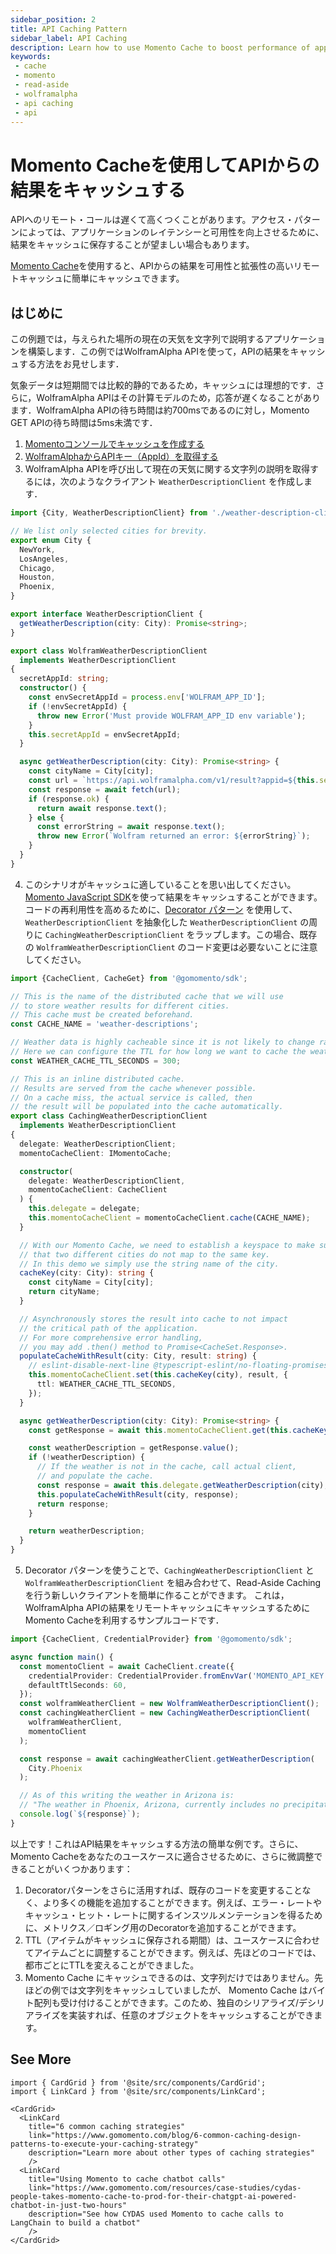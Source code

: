 ```yaml
---
sidebar_position: 2
title: API Caching Pattern
sidebar_label: API Caching
description: Learn how to use Momento Cache to boost performance of applications using the WolframAlpha API
keywords:
 - cache
 - momento
 - read-aside
 - wolframalpha
 - api caching
 - api
---
```


# Momento Cacheを使用してAPIからの結果をキャッシュする

APIへのリモート・コールは遅くて高くつくことがあります。アクセス・パターンによっては、アプリケーションのレイテンシーと可用性を向上させるために、結果をキャッシュに保存することが望ましい場合もあります。

[Momento Cache](../)を使用すると、APIからの結果を可用性と拡張性の高いリモートキャッシュに簡単にキャッシュできます。

## はじめに

この例題では，与えられた場所の現在の天気を文字列で説明するアプリケーションを構築します．この例ではWolframAlpha APIを使って，APIの結果をキャッシュする方法をお見せします．

気象データは短期間では比較的静的であるため，キャッシュには理想的です．さらに，WolframAlpha APIはその計算モデルのため，応答が遅くなることがあります．WolframAlpha APIの待ち時間は約700msであるのに対し，Momento GET APIの待ち時間は5ms未満です．

1. [Momentoコンソールでキャッシュを作成する](https://console.gomomento.com/caches/create)
2. [WolframAlphaからAPIキー（AppId）を取得する](https://developer.wolframalpha.com)
3. WolframAlpha APIを呼び出して現在の天気に関する文字列の説明を取得するには，次のようなクライアント `WeatherDescriptionClient` を作成します．
```typescript
import {City, WeatherDescriptionClient} from './weather-description-client';

// We list only selected cities for brevity.
export enum City {
  NewYork,
  LosAngeles,
  Chicago,
  Houston,
  Phoenix,
}

export interface WeatherDescriptionClient {
  getWeatherDescription(city: City): Promise<string>;
}

export class WolframWeatherDescriptionClient
  implements WeatherDescriptionClient
{
  secretAppId: string;
  constructor() {
    const envSecretAppId = process.env['WOLFRAM_APP_ID'];
    if (!envSecretAppId) {
      throw new Error('Must provide WOLFRAM_APP_ID env variable');
    }
    this.secretAppId = envSecretAppId;
  }

  async getWeatherDescription(city: City): Promise<string> {
    const cityName = City[city];
    const url = `https://api.wolframalpha.com/v1/result?appid=${this.secretAppId}&i=Weather for ${cityName}`;
    const response = await fetch(url);
    if (response.ok) {
      return await response.text();
    } else {
      const errorString = await response.text();
      throw new Error(`Wolfram returned an error: ${errorString}`);
    }
  }
}
```
4. このシナリオがキャッシュに適していることを思い出してください。[Momento JavaScript SDK](../../sdks)を使って結果をキャッシュすることができます。
コードの再利用性を高めるために、[Decorator パターン](https://en.wikipedia.org/wiki/Decorator_pattern) を使用して、`WeatherDescriptionClient` を抽象化した `WeatherDescriptionClient` の周りに `CachingWeatherDescriptionClient` をラップします。この場合、既存の `WolframWeatherDescriptionClient` のコード変更は必要ないことに注意してください。
```typescript
import {CacheClient, CacheGet} from '@gomomento/sdk';

// This is the name of the distributed cache that we will use
// to store weather results for different cities.
// This cache must be created beforehand.
const CACHE_NAME = 'weather-descriptions';

// Weather data is highly cacheable since it is not likely to change rapidly.
// Here we can configure the TTL for how long we want to cache the weather data for.
const WEATHER_CACHE_TTL_SECONDS = 300;

// This is an inline distributed cache.
// Results are served from the cache whenever possible.
// On a cache miss, the actual service is called, then
// the result will be populated into the cache automatically.
export class CachingWeatherDescriptionClient
  implements WeatherDescriptionClient
{
  delegate: WeatherDescriptionClient;
  momentoCacheClient: IMomentoCache;

  constructor(
    delegate: WeatherDescriptionClient,
    momentoCacheClient: CacheClient
  ) {
    this.delegate = delegate;
    this.momentoCacheClient = momentoCacheClient.cache(CACHE_NAME);
  }

  // With our Momento Cache, we need to establish a keyspace to make sure
  // that two different cities do not map to the same key.
  // In this demo we simply use the string name of the city.
  cacheKey(city: City): string {
    const cityName = City[city];
    return cityName;
  }

  // Asynchronously stores the result into cache to not impact
  // the critical path of the application.
  // For more comprehensive error handling,
  // you may add .then() method to Promise<CacheSet.Response>.
  populateCacheWithResult(city: City, result: string) {
    // eslint-disable-next-line @typescript-eslint/no-floating-promises
    this.momentoCacheClient.set(this.cacheKey(city), result, {
      ttl: WEATHER_CACHE_TTL_SECONDS,
    });
  }

  async getWeatherDescription(city: City): Promise<string> {
    const getResponse = await this.momentoCacheClient.get(this.cacheKey(city));

    const weatherDescription = getResponse.value();
    if (!weatherDescription) {
      // If the weather is not in the cache, call actual client,
      // and populate the cache.
      const response = await this.delegate.getWeatherDescription(city);
      this.populateCacheWithResult(city, response);
      return response;
    }

    return weatherDescription;
  }
}
```
5. Decorator パターンを使うことで、`CachingWeatherDescriptionClient` と `WolframWeatherDescriptionClient` を組み合わせて、Read-Aside Caching を行う新しいクライアントを簡単に作ることができます。
これは，WolframAlpha APIの結果をリモートキャッシュにキャッシュするためにMomento Cacheを利用するサンプルコードです．
```typescript
import {CacheClient, CredentialProvider} from '@gomomento/sdk';

async function main() {
  const momentoClient = await CacheClient.create({
    credentialProvider: CredentialProvider.fromEnvVar('MOMENTO_API_KEY'),
    defaultTtlSeconds: 60,
  });
  const wolframWeatherClient = new WolframWeatherDescriptionClient();
  const cachingWeatherClient = new CachingWeatherDescriptionClient(
    wolframWeatherClient,
    momentoClient
  );

  const response = await cachingWeatherClient.getWeatherDescription(
    City.Phoenix
  );

  // As of this writing the weather in Arizona is:
  // "The weather in Phoenix, Arizona, currently includes no precipitation with clear skies, a wind speed of 9 miles per hour and a temperature of 78 degrees Fahrenheit"
  console.log(`${response}`);
}

```

以上です！これはAPI結果をキャッシュする方法の簡単な例です。さらに、Momento Cacheをあなたのユースケースに適合させるために、さらに微調整できることがいくつかあります：
1. Decoratorパターンをさらに活用すれば、既存のコードを変更することなく、より多くの機能を追加することができます。例えば、エラー・レートやキャッシュ・ヒット・レートに関するインスツルメンテーションを得るために、メトリクス／ロギング用のDecoratorを追加することができます。
2. TTL（アイテムがキャッシュに保存される期間）は、ユースケースに合わせてアイテムごとに調整することができます。例えば、先ほどのコードでは、都市ごとにTTLを変えることができました。
3. Momento Cache にキャッシュできるのは、文字列だけではありません。先ほどの例では文字列をキャッシュしていましたが、 Momento Cache はバイト配列も受け付けることができます。このため、独自のシリアライズ/デシリアライズを実装すれば、任意のオブジェクトをキャッシュすることができます。

## See More
```mdx-code-block
import { CardGrid } from '@site/src/components/CardGrid';
import { LinkCard } from '@site/src/components/LinkCard';

<CardGrid>
  <LinkCard
    title="6 common caching strategies"
    link="https://www.gomomento.com/blog/6-common-caching-design-patterns-to-execute-your-caching-strategy"
    description="Learn more about other types of caching strategies"
    />
  <LinkCard
    title="Using Momento to cache chatbot calls"
    link="https://www.gomomento.com/resources/case-studies/cydas-people-takes-momento-cache-to-prod-for-their-chatgpt-ai-powered-chatbot-in-just-two-hours"
    description="See how CYDAS used Momento to cache calls to LangChain to build a chatbot"
    />
</CardGrid>
```

